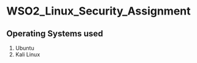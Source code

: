 # WSO2_Linux_Security_Assignment


## Operating Systems used
1. Ubuntu
2. Kali Linux































